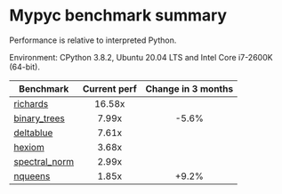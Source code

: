 # Mypyc benchmark summary

Performance is relative to interpreted Python.

Environment: CPython 3.8.2, Ubuntu 20.04 LTS and Intel Core i7-2600K (64-bit).

| Benchmark | Current perf | Change in 3 months |
| --- | :---: | :---: |
| [richards](benchmarks/richards.md) | 16.58x |  |
| [binary_trees](benchmarks/binary_trees.md) | 7.99x | -5.6% |
| [deltablue](benchmarks/deltablue.md) | 7.61x |  |
| [hexiom](benchmarks/hexiom.md) | 3.68x |  |
| [spectral_norm](benchmarks/spectral_norm.md) | 2.99x |  |
| [nqueens](benchmarks/nqueens.md) | 1.85x | +9.2% |
